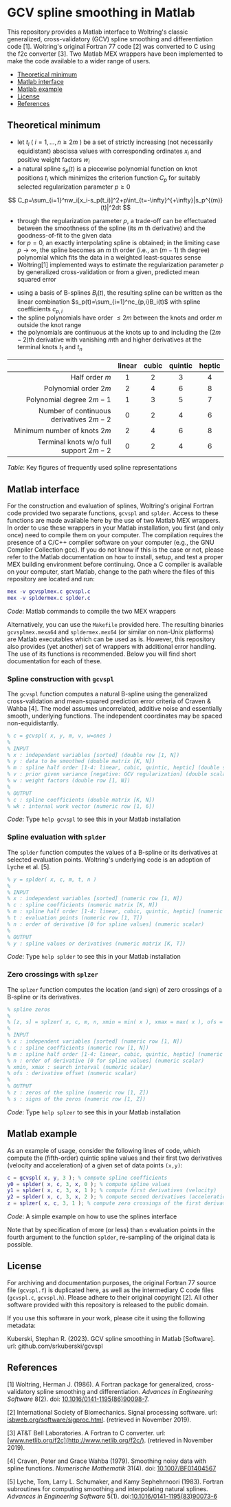 # GCV spline smoothing in Matlab

This repository provides a Matlab interface to Woltring's classic generalized, cross-validatory (GCV) spline smoothing and differentiation code [1]. Woltring's original Fortran 77 code [2] was converted to C using the f2c converter [3]. Two Matlab MEX wrappers have been implemented to make the code available to a wider range of users.

- [Theoretical minimum](#theoretical-minimum)
- [Matlab interface](#matlab-interface)
- [Matlab example](#matlab-example)
- [License](#license)
- [References](#references)

## Theoretical minimum

- let $t_i$ ( $i=1,\ldots,n\ge2m$ ) be a set of strictly increasing (not necessarily equidistant) abscissa values with corresponding ordinates $x_i$ and positive weight factors $w_i$
- a natural spline $s_p(t)$ is a piecewise polynomial function on knot positions $t_i$ which minimizes the criterion function $C_p$ for suitably selected regularization parameter $p\ge0$

$$
C_p=\sum_{i=1}^nw_i[x_i-s_p(t_i)]^2+p\int_{t=-\infty}^{+\infty}|s_p^{(m)}(t)|^2dt
$$

- through the regularization parameter $p$, a trade-off can be effectuated between the smoothness of the spline (its $m$ th derivative) and the goodness-of-fit to the given data
- for $p=0$, an exactly interpolating spline is obtained; in the limiting case $p\rightarrow\infty$, the spline becomes an $m$ th order (i.e., an $(m-1)$ th degree) polynomial which fits the data in a weighted least-squares sense
- Woltring[1] implemented ways to estimate the regularization parameter $p$ by generalized cross-validation or from a given, predicted mean squared error
<!-- -->
- using a basis of B-splines $B_i(t)$, the resulting spline can be written as the linear combination $s_p(t)=\sum_{i=1}^nc_{p,i}B_i(t)$ with spline coefficients $c_{p,i}$
- the spline polynomials have order $\le2m$ between the knots and order $m$ outside the knot range
- the polynomials are continuous at the knots up to and including the $(2m-2)$th derivative with vanishing $m$th and higher derivatives at the terminal knots $t_1$ and $t_n$

|                                         | linear | cubic | quintic | heptic |
|----------------------------------------:|:------:|:-----:|:-------:|:------:|
|                          Half order $m$ |    1   |   2   |    3    |    4   |
|                   Polynomial order $2m$ |    2   |   4   |    6    |    8   |
|                Polynomial degree $2m-1$ |    1   |   3   |    5    |    7   |
| Number of continuous derivatives $2m-2$ |    0   |   2   |    4    |    6   |
|            Minimum number of knots $2m$ |    2   |   4   |    6    |    8   |
|  Terminal knots w/o full support $2m-2$ |    0   |   2   |    4    |    6   |

*Table*: Key figures of frequently used spline representations

## Matlab interface

For the construction and evaluation of splines, Woltring's original Fortran code provided two separate functions, `gcvspl` and `splder`. Access to these functions are made available here by the use of two Matlab MEX wrappers. In order to use these wrappers in your Matlab installation, you first (and only once) need to compile them on your computer. The compilation requires the presence of a C/C++ compiler software on your computer (e.g., the GNU Compiler Collection gcc). If you do not know if this is the case or not, please refer to the Matlab documentation on how to install, setup, and test a proper MEX building environment before continuing. Once a C compiler is available on your computer, start Matlab, change to the path where the files of this repository are located and run:

~~~matlab
mex -v gcvsplmex.c gcvspl.c
mex -v spldermex.c splder.c
~~~
*Code*: Matlab commands to compile the two MEX wrappers

Alternatively, you can use the `Makefile` provided here. The resulting binaries `gcvsplmex.mexa64` and `spldermex.mex64` (or similar on non-Unix platforms) are Matlab executables which can be used as is. However, this repository also provides (yet another) set of wrappers with additional error handling. The use of its functions is recommended. Below you will find short documentation for each of these.

### Spline construction with `gcvspl`

The `gcvspl` function computes a natural B-spline using the generalized cross-validation and mean-squared prediction error criteria of Craven & Wahba [4]. The model assumes uncorrelated, additive noise and essentially smooth, underlying functions. The independent coordinates may be spaced non-equidistantly.

~~~matlab
% c = gcvspl( x, y, m, v, w=ones )
% 
% INPUT
% x : independent variables [sorted] (double row [1, N])
% y : data to be smoothed (double matrix [K, N])
% m : spline half order [1-4: linear, cubic, quintic, heptic] (double scalar)
% v : prior given variance [negative: GCV regularization] (double scalar)
% w : weight factors (double row [1, N])
%
% OUTPUT
% c : spline coefficients (double matrix [K, N])
% wk : internal work vector (numeric row [1, 6])
~~~
*Code*: Type `help gcvspl` to see this in your Matlab installation

### Spline evaluation with `splder`

The `splder` function computes the values of a B-spline or its derivatives at selected evaluation points. Woltring's underlying code is an adoption of Lyche et al. [5].

~~~matlab
% y = splder( x, c, m, t, n )
%
% INPUT
% x : independent variables [sorted] (numeric row [1, N])
% c : spline coefficients (numeric matrix [K, N])
% m : spline half order [1-4: linear, cubic, quintic, heptic] (numeric scalar)
% t : evaluation points (numeric row [1, T])
% n : order of derivative [0 for spline values] (numeric scalar)
%
% OUTPUT
% y : spline values or derivatives (numeric matrix [K, T])
~~~
*Code*: Type `help splder` to see this in your Matlab installation

### Zero crossings with `splzer`

The `splzer` function computes the location (and sign) of zero crossings of a B-spline or its derivatives.

~~~matlab
% spline zeros
%
% [z, s] = splzer( x, c, m, n, xmin = min( x ), xmax = max( x ), ofs = 0 )
%
% INPUT
% x : independent variables [sorted] (numeric row [1, N])
% c : spline coefficients (numeric row [1, N])
% m : spline half order [1-4: linear, cubic, quintic, heptic] (numeric scalar)
% n : order of derivative [0 for spline values] (numeric scalar)
% xmin, xmax : search interval (numeric scalar)
% ofs : derivative offset (numeric scalar)
%
% OUTPUT
% z : zeros of the spline (numeric row [1, Z])
% s : signs of the zeros (numeric row [1, Z])
~~~
*Code*: Type `help splzer` to see this in your Matlab installation

## Matlab example

As an example of usage, consider the following lines of code, which compute the (fifth-order) quintic spline values and their first two derivatives (velocity and acceleration) of a given set of data points `(x,y)`:

~~~matlab
c = gcvspl( x, y, 3 ); % compute spline coefficients
y0 = splder( x, c, 3, x, 0 ); % compute spline values
y1 = splder( x, c, 3, x, 1 ); % compute first derivatives (velocity)
y2 = splder( x, c, 3, x, 2 ); % compute second derivatives (acceleration)
z = splzer( x, c, 3, 1 ); % compute zero crossings of the first derivative
~~~
*Code*: A simple example on how to use the splines interface

Note that by specification of more (or less) than `x` evaluation points in the fourth argument to the function `splder`, re-sampling of the original data is possible.

## License

For archiving and documentation purposes, the original Fortran 77 source file (`gcvspl.f`) is duplicated here, as well as the intermediary C code files (`gcvspl.c`, `gcvspl.h`). Please adhere to their original copyright [2]. All other software provided with this repository is released to the public domain.

If you use this software in your work, please cite it using the following metadata:

Kuberski, Stephan R. (2023). GCV spline smoothing in Matlab [Software]. url: github.com/srkuberski/gcvspl

## References

[1] Woltring, Herman J. (1986). A Fortran package for generalized, cross-validatory spline smoothing and differentiation. *Advances in Engineering Software* 8(2). doi: [10.1016/0141-1195(86)90098-7](https://doi.org/10.1016/0141-1195(86)90098-7).

[2] International Society of Biomechanics. Signal processing software. url: [isbweb.org/software/sigproc.html](https://isbweb.org/software/sigproc.html). (retrieved in November 2019).

[3] AT&T Bell Laboratories. A Fortran to C converter. url: [www.netlib.org/f2c](http://www.netlib.org/f2c/). (retrieved in November 2019).

[4] Craven, Peter and Grace Wahba (1979). Smoothing noisy data with spline functions. *Numerische Mathematik* 31(4). doi: [10.1007/BF01404567](https://doi.org/10.1007/BF01404567)

[5] Lyche, Tom, Larry L. Schumaker, and Kamy Sephehrnoori (1983). Fortran subroutines for computing smoothing and interpolating natural splines. *Advances in Engineering Software* 5(1). doi:[10.1016/0141-1195(83)90073-6](https://doi.org/10.1016/0141-1195(83)90073-6)

